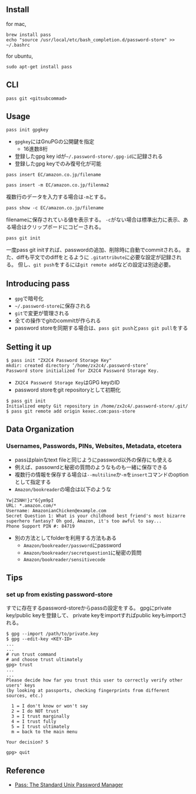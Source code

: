 
## Install

for mac,

```
brew install pass
echo "source /usr/local/etc/bash_completion.d/password-store" >> ~/.bashrc
```

for ubuntu,

```
sudo apt-get install pass
```

## CLI

```
pass git <gitsubcommad>
```

## Usage

```
pass init gpgkey
```

* `gpgkey`にはGnuPGの公開鍵を指定
    * 16進数8桁
* 登録したgpg key idが`~/.password-store/.gpg-id`に記録される
* 登録したgpg keyでのみ復号化が可能

```
pass insert EC/amazon.co.jp/filename
```

```
pass insert -m EC/amazon.co.jp/filenma2
```

複数行のデータを入力する場合は`-m`とする。

```
pass show -c EC/amazon.co.jp/filename
```

filenameに保存されている値を表示する。
`-c`がない場合は標準出力に表示、ある場合はクリップボードにコピーされる。

```
pass git init
```

一度pass git initすれば、passwordの追加、削除時に自動でcommitされる。
また、diffも平文でのdiffをとるように `.gitattribute`に必要な設定が記録される。
但し、`git push`をするには`git remote add`などの設定は別途必要。

## Introducing pass
* `gpg`で暗号化
* `~/.password-store`に保存される
* `git`で変更が管理される
* 全ての操作でgitのcommitが作られる
* password storeを同期する場合は、`pass git push`と`pass git pull`をする

## Setting it up

```
$ pass init "ZX2C4 Password Storage Key"
mkdir: created directory ‘/home/zx2c4/.password-store’
Password store initialized for ZX2C4 Password Storage Key.
```

* `ZX2C4 Password Storage Key`はGPG keyのID
* password storeをgit repositoryとして初期化

```
$ pass git init
Initialized empty Git repository in /home/zx2c4/.password-store/.git/
$ pass git remote add origin kexec.com:pass-store
```



## Data Organization

### Usernames, Passwords, PINs, Websites, Metadata, etcetera
* passはplainなtext fileと同じようにpassword以外の保存にも使える
* 例えば、passowrdと秘密の質問のようなものも一緒に保存できる
* 複数行の情報を保存する場合は`--multiline`か`-m`を`insert`コマンドのoptionとして指定する
* `Amazon/bookreader`の場合は以下のような

```
Yw|ZSNH!}z"6{ym9pI
URL: *.amazon.com/*
Username: AmazonianChicken@example.com
Secret Question 1: What is your childhood best friend's most bizarre superhero fantasy? Oh god, Amazon, it's too awful to say...
Phone Support PIN #: 84719
```

* 別の方法としてfolderを利用する方法もある
    * `Amazon/bookreader/password`にpassword
    * `Amazon/bookreader/secretquestion1`に秘密の質問
    * `Amazon/bookreader/sensitivecode`

## Tips

### set up from existing password-store
すでに存在するpassword-storeからpassの設定をする。
gpgにprivate key/public keyを登録して、
private keyをimportすればpublic keyもimportされる。

```
$ gpg --import /path/to/private.key
$ gpg --edit-key <KEY-ID>
...
...
# run trust command
# and choose trust ultimately
gpg> trust
...
...
Please decide how far you trust this user to correctly verify other users' keys
(by looking at passports, checking fingerprints from different sources, etc.)

  1 = I don't know or won't say
  2 = I do NOT trust
  3 = I trust marginally
  4 = I trust fully
  5 = I trust ultimately
  m = back to the main menu

Your decision? 5

gpg> quit
```


## Reference
* [Pass: The Standard Unix Password Manager](https://www.passwordstore.org/)
